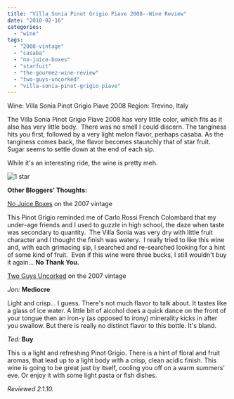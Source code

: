 ```yaml
---
title: "Villa Sonia Pinot Grigio Piave 2008--Wine Review"
date: "2010-02-16"
categories:
  - "wine"
tags:
  - "2008-vintage"
  - "casaba"
  - "no-juice-boxes"
  - "starfuit"
  - "the-gourmez-wine-review"
  - "two-guys-uncorked"
  - "villa-sonia-pinot-grigio-piave"
---
```


Wine: Villa Sonia Pinot Grigio Piave 2008 Region: Trevino, Italy

The Villa Sonia Pinot Grigio Piave 2008 has very little color, which fits as it also has very little body.  There was no smell I could discern. The tanginess hits you first, followed by a very light melon flavor, perhaps casaba. As the tanginess comes back, the flavor becomes staunchly that of star fruit. Sugar seems to settle down at the end of each sip.

While it's an interesting ride, the wine is pretty meh.




<div class="caption">

![1 star](http://www.rebeccagomezfarrell.com/wp-content/uploads/2009/04/rating_olive1.gif "rating_olive1")</div>


**Other Bloggers' Thoughts:**

[No Juice Boxes](http://www.nojuiceboxes.com/2009/09/line-up-good-buys-and-bad-buys.html) on the 2007 vintage

This Pinot Grigio reminded me of Carlo Rossi French Colombard that my under-age friends and I used to guzzle in high school, the daze when taste was secondary to quantity.  The Villa Sonia was very dry with little fruit character and I thought the finish was watery.  I really tried to like this wine and, with each grimacing sip, I searched and re-searched looking for a hint of some kind of fruit.  Even if this wine were three bucks, I still wouldn't buy it again... **No Thank You.**

[Two Guys Uncorked](http://2guysuncorked.com/wine-reviews/villa-sonia-2006-piave-pinot-grigio) on the 2007 vintage

_Jon:_ **Mediocre**

Light and crisp... I guess. There's not much flavor to talk about. It tastes like a glass of ice water. A little bit of alcohol does a quick dance on the front of your tongue then an iron-y (as opposed to irony) minerality kicks in after you swallow. But there is really no distinct flavor to this bottle. It's bland.

_Ted:_ **Buy**

This is a light and refreshing Pinot Grigio. There is a hint of floral and fruit aromas, that lead up to a light body with a crisp, clean acidic finish. This wine is going to be great just by itself, cooling you off on a warm summers' eve. Or enjoy it with some light pasta or fish dishes.

_Reviewed 2.1.10._
